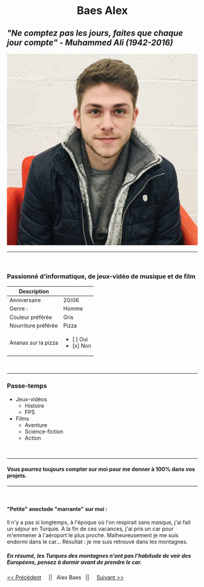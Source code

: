 <h1 align=center>Baes Alex</p> 

*"Ne comptez pas les jours, faites que chaque jour compte" - Muhammed Ali (1942-2016)*
---
![ ](./Alex.jpg)

---

&nbsp;

### Passionné d'informatique, de jeux-vidéo de musique et de film 

| Description |  |
| -----------  | ----------- |
| Anniversaire | 20/06 |
| Genre :      | Homme |
| Couleur préférée | Gris |
| Nourriture préférée | Pizza |
| Ananas sur la pizza | <ul><li> [ ] Oui </li> <li> [x] Non </li></lu>

&nbsp;

---

### Passe-temps 
- Jeux-vidéos
    - Histoire
    - FPS
- Films 
    - Aventure 
    - Science-fiction
    - Action 

&nbsp;

--- 

#### Vous pourrez toujours compter sur moi pour me donner à 100% dans vos projets.

---
&nbsp;

#### "Petite" anectode "marrante" sur moi  :
Il n'y a pas si longtemps, à l'époque où l'on respirait sans masque, j'ai fait un séjour en Turquie. A la fin de ces vacances, 
j'ai pris un car pour m'emmener à l'aéroport le plus proche. Malheureusement je me suis endormi dans le car... 
    Résultat : je me suis retrouvé dans les montagnes.

##### En résumé, les Turques des montagnes n'ont pas l'habitude de voir des Européens, pensez à dormir avant de prendre le car.


[<< Précédent](https://github.com/sebwylleman/challenge-markdown) &nbsp; &nbsp; || &nbsp; Alex Baes  &nbsp; || &nbsp; &nbsp; [Suivant >>](https://github.com/alikhalife/markdown-challenge)

